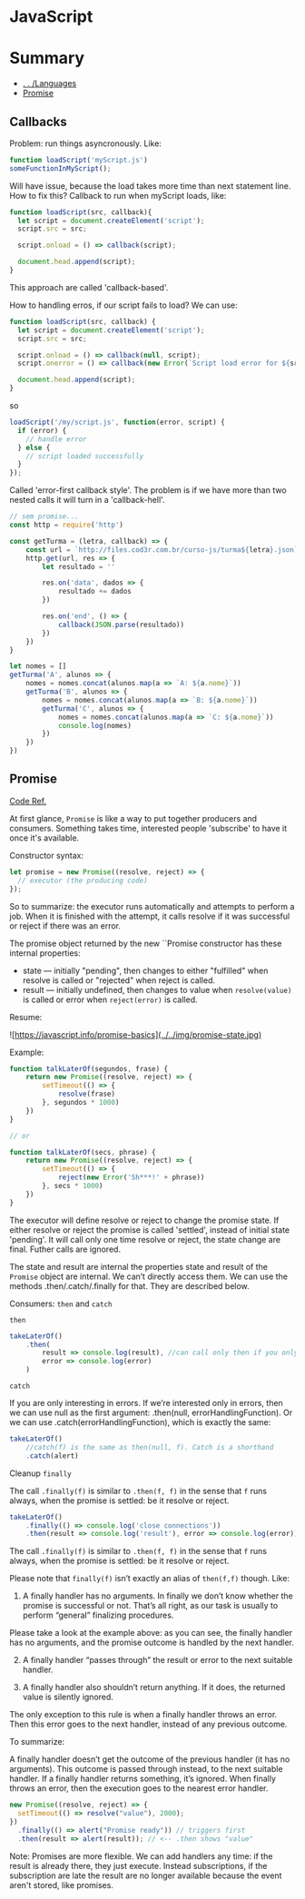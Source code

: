 # JavaScript 

# Summary

- [. . /Languages](../languages.md)
- [Promise](#promise)

## Callbacks


Problem: run things asyncronously. Like:

```js
function loadScript('myScript.js')
someFunctionInMyScript();
```

Will have issue, because the load takes more time than next statement line.
How to fix this? Callback to run when myScript loads, like:

```js
function loadScript(src, callback){
  let script = document.createElement('script');
  script.src = src;

  script.onload = () => callback(script);

  document.head.append(script);
}
```

This approach are called 'callback-based'.

How to handling erros, if our script fails to load? We can use:

```js
function loadScript(src, callback) {
  let script = document.createElement('script');
  script.src = src;

  script.onload = () => callback(null, script);
  script.onerror = () => callback(new Error(`Script load error for ${src}`));

  document.head.append(script);
}
```

so

```js
loadScript('/my/script.js', function(error, script) {
  if (error) {
    // handle error
  } else {
    // script loaded successfully
  }
});
```

Called 'error-first callback style'. The problem is if we have more than two nested calls it will
turn in a 'callback-hell'.

```js
// sem promise...
const http = require('http')

const getTurma = (letra, callback) => {
    const url = `http://files.cod3r.com.br/curso-js/turma${letra}.json`
    http.get(url, res => {
        let resultado = ''

        res.on('data', dados => {
            resultado += dados
        })

        res.on('end', () => {
            callback(JSON.parse(resultado))
        })
    })
}

let nomes = []
getTurma('A', alunos => {
    nomes = nomes.concat(alunos.map(a => `A: ${a.nome}`))
    getTurma('B', alunos => {
        nomes = nomes.concat(alunos.map(a => `B: ${a.nome}`))
        getTurma('C', alunos => {
            nomes = nomes.concat(alunos.map(a => `C: ${a.nome}`))
            console.log(nomes)
        })
    })
})
```


## Promise

[Code Ref.](./promise.js)

At first glance, ``Promise`` is like a way to put together producers and consumers.
Something takes time, interested people 'subscribe' to have it once it's available.

Constructor syntax:
```js
let promise = new Promise((resolve, reject) => {
  // executor (the producing code)
});
```

So to summarize: the executor runs automatically and attempts to perform a job. When it is finished with the attempt, it calls resolve if it was successful or reject if there was an error.

The promise object returned by the new ``Promise constructor has these internal properties:

- state — initially "pending", then changes to either "fulfilled" when resolve is called or "rejected" when reject is called.
- result — initially undefined, then changes to value when ``resolve(value)`` is called or error when ``reject(error)`` is called.

Resume:

![https://javascript.info/promise-basics](../../img/promise-state.jpg)

Example:

```js
function talkLaterOf(segundos, frase) {
    return new Promise((resolve, reject) => {
        setTimeout(() => {
            resolve(frase)
        }, segundos * 1000)
    })
}

// or 

function talkLaterOf(secs, phrase) {
    return new Promise((resolve, reject) => {
        setTimeout(() => {
            reject(new Error('Sh***!' + phrase))
        }, secs * 1000)
    })
}
```

The executor will define resolve or reject to change the promise state. If either resolve or reject
the promise is called 'settled', instead of initial state 'pending'.
It will call only one time resolve or reject, the state change are final. Futher calls are ignored.

The state and result are internal the properties state and result of the ``Promise`` object are internal. We can’t directly access them. We can use the methods .then/.catch/.finally for that. They are described below.

Consumers: ``then`` and ``catch``

``then``
```js
takeLaterOf()
    .then(
        result => console.log(result), //can call only then if you only interested in this one
        error => console.log(error) 
    )
```

 ``catch``
  
If you are only interesting in errors.
If we’re interested only in errors, then we can use null as the first argument: .then(null, errorHandlingFunction). Or we can use .catch(errorHandlingFunction), which is exactly the same:

```js
takeLaterOf()
    //catch(f) is the same as then(null, f). Catch is a shorthand
    .catch(alert)
```

Cleanup ``finally``

The call ``.finally(f)`` is similar to ``.then(f, f)`` in the sense that ``f`` runs always, when the promise is settled: be it resolve or reject.

```js
takeLaterOf()
    .finally(() => console.log('close connections'))
    .then(result => console.log('result'), error => console.log(error))
```
The call ``.finally(f)`` is similar to ``.then(f, f)`` in the sense that ``f`` runs always, when the promise is settled: be it resolve or reject. 

Please note that ``finally(f)`` isn’t exactly an alias of ``then(f,f)`` though. Like:
1. A finally handler has no arguments. In finally we don’t know whether the promise is successful or not. That’s all right, as our task is usually to perform “general” finalizing procedures.

Please take a look at the example above: as you can see, the finally handler has no arguments, and the promise outcome is handled by the next handler.

2. A finally handler “passes through” the result or error to the next suitable handler.

3. A finally handler also shouldn’t return anything. If it does, the returned value is silently ignored.
 
The only exception to this rule is when a finally handler throws an error. Then this error goes to the next handler, instead of any previous outcome.

To summarize:

A finally handler doesn’t get the outcome of the previous handler (it has no arguments). This outcome is passed through instead, to the next suitable handler.
If a finally handler returns something, it’s ignored.
When finally throws an error, then the execution goes to the nearest error handler.

```js
new Promise((resolve, reject) => {
  setTimeout(() => resolve("value"), 2000);
})
  .finally(() => alert("Promise ready")) // triggers first
  .then(result => alert(result)); // <-- .then shows "value"
```
Note:
Promises are more flexible. We can add handlers any time: if the result is already there, they just execute.
Instead subscriptions, if the subscription are late the result are no longer available because the event
aren't stored, like promises.


